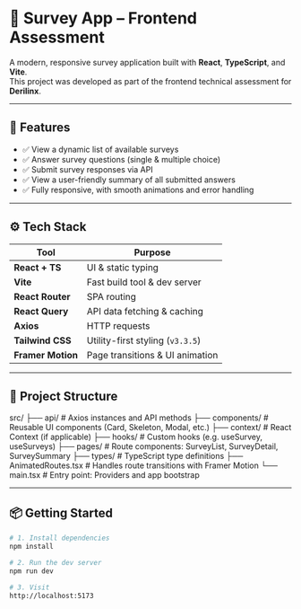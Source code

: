 # 🧪 Survey App – Frontend Assessment

A modern, responsive survey application built with **React**, **TypeScript**, and **Vite**.  
This project was developed as part of the frontend technical assessment for **Derilinx**.

---

## 🎯 Features

- ✅ View a dynamic list of available surveys
- ✅ Answer survey questions (single & multiple choice)
- ✅ Submit survey responses via API
- ✅ View a user-friendly summary of all submitted answers
- ✅ Fully responsive, with smooth animations and error handling

---

## ⚙️ Tech Stack

| Tool              | Purpose                          |
|-------------------|----------------------------------|
| **React + TS**    | UI & static typing               |
| **Vite**          | Fast build tool & dev server     |
| **React Router**  | SPA routing                      |
| **React Query**   | API data fetching & caching      |
| **Axios**         | HTTP requests                    |
| **Tailwind CSS**  | Utility-first styling (`v3.3.5`) |
| **Framer Motion** | Page transitions & UI animation  |

---

## 📁 Project Structure

src/
├── api/ # Axios instances and API methods
├── components/ # Reusable UI components (Card, Skeleton, Modal, etc.)
├── context/ # React Context (if applicable)
├── hooks/ # Custom hooks (e.g. useSurvey, useSurveys)
├── pages/ # Route components: SurveyList, SurveyDetail, SurveySummary
├── types/ # TypeScript type definitions
├── AnimatedRoutes.tsx # Handles route transitions with Framer Motion
└── main.tsx # Entry point: Providers and app bootstrap


---

## 📦 Getting Started

```bash
# 1. Install dependencies
npm install

# 2. Run the dev server
npm run dev

# 3. Visit
http://localhost:5173
